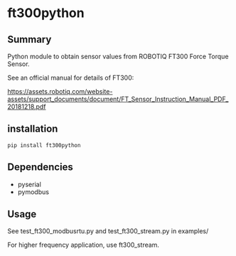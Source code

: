 # ft300python

## Summary
Python module to obtain sensor values from ROBOTIQ FT300 Force Torque Sensor.

See an official manual for details of FT300:

https://assets.robotiq.com/website-assets/support_documents/document/FT_Sensor_Instruction_Manual_PDF_20181218.pdf

## installation
```
pip install ft300python
```

## Dependencies
- pyserial
- pymodbus

## Usage
See test_ft300_modbusrtu.py and test_ft300_stream.py in examples/

For higher frequency application, use ft300_stream.